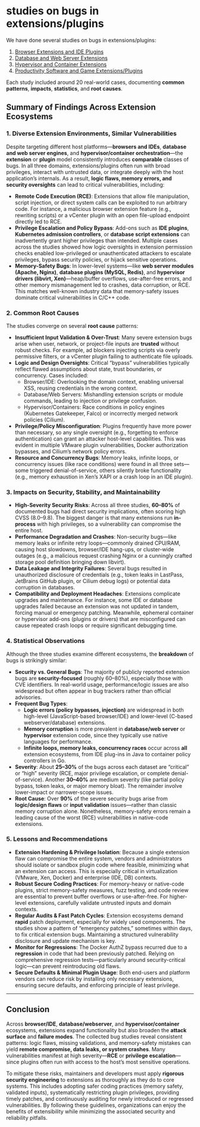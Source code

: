 # studies on bugs in extensions/plugins

We have done several studies on bugs in extensions/plugins:

1. [Browser Extensions and IDE Plugins](./browser-ide-bug-study.md)
2. [Database and Web Server Extensions](./db-bug-study.md)
3. [Hypervisor and Container Extensions](./docker-vm-bug-study.md)
4. [Productivity Software and Game Extensions/Plugins](./game-office-bug-study.md)

Each study included around 20 real-world cases, documenting **common patterns**, **impacts**, **statistics**, and **root causes**.

## Summary of Findings Across Extension Ecosystems

### 1. Diverse Extension Environments, Similar Vulnerabilities

Despite targeting different host platforms—**browsers and IDEs**, **database and web server engines**, and **hypervisor/container orchestration**—the **extension** or **plugin** model consistently introduces **comparable** classes of bugs. In all three domains, extensions/plugins often run with broad privileges, interact with untrusted data, or integrate deeply with the host application’s internals. As a result, **logic flaws, memory errors, and security oversights** can lead to critical vulnerabilities, including:

- **Remote Code Execution (RCE)**: Extensions that allow file manipulation, script injection, or direct system calls can be exploited to run arbitrary code. For instance, a malicious browser extension feature (e.g., rewriting scripts) or a vCenter plugin with an open file-upload endpoint directly led to RCE.
- **Privilege Escalation and Policy Bypass**: Add-ons such as **IDE plugins**, **Kubernetes admission controllers**, or **database script extensions** can inadvertently grant higher privileges than intended. Multiple cases across the studies showed how logic oversights in extension permission checks enabled low-privileged or unauthenticated attackers to escalate privileges, bypass security policies, or hijack sensitive operations.
- **Memory-Safety Bugs**: In lower-level systems—like **web server modules (Apache, Nginx)**, **database plugins (MySQL, Redis)**, and **hypervisor drivers (libvirt, Xen)**—heap/buffer overflows, use-after-free errors, and other memory mismanagement led to crashes, data corruption, or RCE. This matches well-known industry data that memory-safety issues dominate critical vulnerabilities in C/C++ code.

### 2. Common Root Causes

The studies converge on several **root cause** patterns:

- **Insufficient Input Validation & Over-Trust**: Many severe extension bugs arise when user, network, or project-file inputs are **trusted** without robust checks. For example, ad blockers injecting scripts via overly permissive filters, or a vCenter plugin failing to authenticate file uploads.  
- **Logic and Design Oversights**: Critical “bypass” vulnerabilities typically reflect flawed assumptions about state, trust boundaries, or concurrency. Cases included:  
  - Browser/IDE: Overlooking the domain context, enabling universal XSS, reusing credentials in the wrong context.  
  - Database/Web Servers: Mishandling extension scripts or module commands, leading to injection or privilege confusion.  
  - Hypervisor/Containers: Race conditions in policy engines (Kubernetes Gatekeeper, Falco) or incorrectly merged network policies (Cilium).  
- **Privilege/Policy Misconfiguration**: Plugins frequently have more power than necessary, so any single oversight (e.g., forgetting to enforce authentication) can grant an attacker host-level capabilities. This was evident in multiple VMware plugin vulnerabilities, Docker authorization bypasses, and Cilium’s network policy errors.  
- **Resource and Concurrency Bugs**: Memory leaks, infinite loops, or concurrency issues (like race conditions) were found in all three sets—some triggered denial-of-service, others silently broke functionality (e.g., memory exhaustion in Xen’s XAPI or a crash loop in an IDE plugin).  

### 3. Impacts on Security, Stability, and Maintainability

- **High-Severity Security Risks**: Across all three studies, **60–80%** of documented bugs had direct security implications, often scoring high CVSS (8.0–9.8). The biggest danger is that many extensions run **in-process** with high privileges, so a vulnerability can compromise the entire host.  
- **Performance Degradation and Crashes**: Non-security bugs—like memory leaks or infinite retry loops—commonly drained CPU/RAM, causing host slowdowns, browser/IDE hang-ups, or cluster-wide outages (e.g., a malicious request crashing Nginx or a cunningly crafted storage pool definition bringing down libvirt).  
- **Data Leakage and Integrity Failures**: Several bugs resulted in unauthorized disclosure of credentials (e.g., token leaks in LastPass, JetBrains GitHub plugin, or Cilium debug logs) or potential data corruption in databases.  
- **Compatibility and Deployment Headaches**: Extensions complicate upgrades and maintenance. For instance, some IDE or database upgrades failed because an extension was not updated in tandem, forcing manual or emergency patching. Meanwhile, ephemeral container or hypervisor add-ons (plugins or drivers) that are misconfigured can cause repeated crash loops or require significant debugging time.  

### 4. Statistical Observations

Although the three studies examine different ecosystems, the **breakdown** of bugs is strikingly similar:

- **Security vs. General Bugs**: The majority of publicly reported extension bugs are **security-focused** (roughly 60–80%), especially those with CVE identifiers. In real-world usage, performance/logic issues are also widespread but often appear in bug trackers rather than official advisories.  
- **Frequent Bug Types**:  
  - **Logic errors (policy bypasses, injection)** are widespread in both high-level (JavaScript-based browser/IDE) and lower-level (C-based webserver/database) extensions.  
  - **Memory corruption** is more prevalent in **database/web server** or **hypervisor** extension code, since they typically use native languages for performance.  
  - **Infinite loops, memory leaks, concurrency races** occur across **all** extension ecosystems, from IDE plug-ins in Java to container policy controllers in Go.  
- **Severity**: About **25–30%** of the bugs across each dataset are “critical” or “high” severity (RCE, major privilege escalation, or complete denial-of-service). Another **30–40%** are medium severity (like partial policy bypass, token leaks, or major memory bloat). The remainder involve lower-impact or narrower-scope issues.  
- **Root Cause**: Over **90%** of the severe security bugs arise from **logic/design flaws** or **input validation** issues—rather than classic memory corruption alone. Nonetheless, memory-safety errors remain a leading cause of the worst (RCE) vulnerabilities in native-code extensions.

### 5. Lessons and Recommendations

- **Extension Hardening & Privilege Isolation**: Because a single extension flaw can compromise the entire system, vendors and administrators should isolate or sandbox plugin code where feasible, minimizing what an extension can access. This is especially critical in virtualization (VMware, Xen, Docker) and enterprise (IDE, DB) contexts.  
- **Robust Secure Coding Practices**: For memory-heavy or native-code plugins, strict memory-safety measures, fuzz testing, and code review are essential to prevent buffer overflows or use-after-free. For higher-level extensions, carefully validate untrusted inputs and domain contexts.  
- **Regular Audits & Fast Patch Cycles**: Extension ecosystems demand **rapid** patch deployment, especially for widely used components. The studies show a pattern of “emergency patches,” sometimes within days, to fix critical extension bugs. Maintaining a structured vulnerability disclosure and update mechanism is key.  
- **Monitor for Regressions**: The Docker AuthZ bypass recurred due to a **regression** in code that had been previously patched. Relying on comprehensive regression tests—particularly around security-critical logic—can prevent reintroducing old flaws.  
- **Secure Defaults & Minimal Plugin Usage**: Both end-users and platform vendors can reduce risk by installing only necessary extensions, ensuring secure defaults, and enforcing principle of least privilege.  

---

## Conclusion

Across **browser/IDE**, **database/webserver**, and **hypervisor/container** ecosystems, extensions expand functionality but also broaden the **attack surface** and **failure modes**. The collected bug studies reveal consistent patterns: logic flaws, missing validations, and memory-safety mistakes can yield **remote compromise, data leaks, or system crashes**. Many vulnerabilities manifest at high severity—**RCE** or **privilege escalation**—since plugins often run with access to the host’s most sensitive operations.

To mitigate these risks, maintainers and developers must apply **rigorous security engineering** to extensions as thoroughly as they do to core systems. This includes adopting safer coding practices (memory safety, validated inputs), systematically restricting plugin privileges, providing timely patches, and continuously auditing for newly introduced or regressed vulnerabilities. By following these guidelines, organizations can enjoy the benefits of extensibility while minimizing the associated security and reliability pitfalls.

